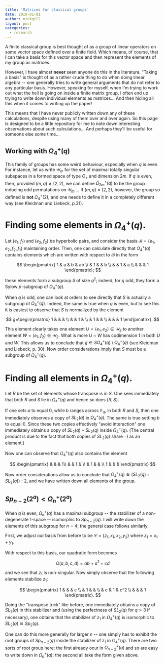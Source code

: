 ```yaml
---
title: 'Matrices for classical groups'
date: 2019-01-01
author: nickgill
layout: post
categories:
  - research
---
```


<script type="text/x-mathjax-config">
    MathJax.Hub.Config({
      tex2jax: {
        skipTags: ['script', 'noscript', 'style', 'textarea', 'pre'],
        inlineMath: [['$','$']]
      }
    });
  </script>
  <script src="https://cdn.mathjax.org/mathjax/latest/MathJax.js?config=TeX-AMS-MML_HTMLorMML" type="text/javascript"></script>

A finite classical group is best thought of as a group of linear operators on some vector space defined over a finite field. Which means, of course, that I can take a basis for this vector space and then represent the elements of my group as matrices.

However, I have almost **never** seen anyone do this in the literature. "Taking a basis" is thought of as a rather crude thing to do when doing linear algebra -- one generally tries to write general arguments that do not refer to any particular basis. However, speaking for myself, when I'm trying to work out what the hell is going on inside a finite matrix group, I often end up trying to write down individual elements as matrices... And then hiding all this when it comes to writing up the paper!

This means that I have never publicly written down any of these calculations, despite using many of them over and over again. So this page is designed to be a little repository for me to note down interesting observations about such calculations... And perhaps they'll be useful for someone else some time...

## Working with $\Omega_4^+(q)$

This family of groups has some weird behaviour, especially when $q$ is even. For instance, let us write $\mathcal{U}_m$ for the set of maximal totally singular subspaces in a formed space of type $O_+$ and dimension $2m$. If $q$ is even, then, provided $(m,q)\neq (2,2)$, we can define $\Omega_{2m}^+(q)$ to be the group inducing odd permutations on $\mathcal{U}_m$.... If $(m,q)=(2,2)$, however, the group so defined is **not** $\Omega_4^+(2)$, and one needs to define it in a completely different way (see Kleidman and Liebeck, p.31).

# Finding some elements in $\Omega_4^+(q)$.

Let $(e_1,f_1)$ and $(e_2, f_2)$ be hyperbolic pairs, and consider the basis $\mathcal{B}=\{e_1, e_2, f_2, f_1\}$ maintaining order. Then, one can calculate directly that $O_4^+(q)$ contains elements which are written with respect to $\mathcal{B}$ in the form

$$
\begin{pmatrix}
1 & a & b & ab \\ & 1 & & b \\ & & 1 & a \\ & & & 1
\end{pmatrix};
$$

these elements form a subgroup $S$ of size $q^2$; indeed, for $q$ odd, they form a Sylow $p$-subgroup of $O_4^+(q)$. 

When $q$ is odd, one can look at orders to see directly that $S$ is actually a subgroup of $\Omega_4^+(q)$. Indeed, the same is true when $q$ is even, but to see this it is easiest to observe that $S$ is normalized by the element

$$
g=\begin{pmatrix}
1 & & & \\ &  & 1 & \\ & 1 & & \\ & & & 1
\end{pmatrix}.
$$

This element clearly takes one element $U=\langle e_1, e_2\rangle \in \mathcal{U}_2$ to another element $W=\langle e_1, f_2\rangle\in \mathcal{U}_2$. What is more $U\cap W$ has codimension $1$ in both $U$ and $W$. This allows us to conclude that $g\in SO_4^+(q)\setminus \Omega_4^+(q)$ (see Kleidman and Liebeck, p. 30). Now order considerations imply that $S$ must be a subgroup of $\Omega_4^+(q)$.

# Finding all elements in $\Omega_4^+(q)$.

Let $R$ be the set of elements whose transpose is in $S$. One sees immediately that both $R$ and $S$ lie in $\Omega_4^+(q)$ and hence so does $\langle R,S\rangle$.

If one sets $a$ to equal $0$, while $b$ ranges across $\mathbb{F}_q$, in both $R$ and $S$, then one immediately observes a copy of $SL_2(q)$ in $\Omega_4^+(q)$. The same is true setting $b$ to equal $0$. Since these two copies effectively "avoid interaction" one immediately obtains a copy of $SL_2(q)\circ SL_2(q)$ inside $\Omega_4^+(q)$. (The central product is due to the fact that both copies of $SL_2(q)$ share $-I$ as an element.)

Now one can observe that $\Omega_4^+(q)$ also contains the element

$$
\begin{pmatrix}
& & & 1\\ & & 1 & \\ & 1 & & \\ 1 & & & 
\end{pmatrix}
$$

Now order considerations allow us to conclude that $\Omega_4^+(q)\cong (SL_2(q)\circ SL_2(q)):2$, and we have written down all elements of the group.

## $Sp_{n-2}(2^a) < \Omega_n^+(2^a)$

When $q$ is even, $\Omega_n^+(q)$ has a maximal subgroup -- the stabilizer of a non-degenerate $1$-space -- isomorphic to $Sp_{n-2}(q)$. I will write down the elements of this subgroup for $n=4$; the general case follows similarly.

First, we adjust our basis from before to be $\mathcal{C}=\{z_1, x_1, x_2, y_2\}$ where $z_1=x_1+y_1$. 

With respect to this basis, our quadratic form becomes

$$Q(a,b,c,d) = ab+a^2+cd$$

and we see that $z_1$ is non-singular. Now simply observe that the following elements stabilize $z_1$:

$$
\begin{pmatrix}
1 & & & c \\ & 1 & & \\ & c & 1 & c^2 \\ & & & 1
\end{pmatrix}.
$$

Doing the "transpose trick" like before, one immediately obtains a copy of $SL_2(q)$ in this stabilizer and (using the perfectness of $SL_2(q)$ for $q>3$ if necessary), one obtains that the stabilizer of $z_1$ in $\Omega_4^+(q)$ is isomorphic to $SL_2(q)\cong Sp_{2}(q)$.

One can do this more generally for larger $n$ -- one simply has to exhibit the root groups of $Sp_{n-2}(q)$ inside the stabilizer of $z_1$ in $\Omega_4^+(q)$. There are two sorts of root group here: the first already ocur in $\Omega_{n-2}^+(q)$ and so are easy to write down in $\Omega_n^+(q)$; the second all take the form given above.
